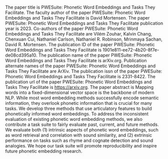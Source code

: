 The paper title is PWESuite: Phonetic Word Embeddings and Tasks They Facilitate.
The faculty author of the paper PWESuite: Phonetic Word Embeddings and Tasks They Facilitate is David Mortensen.
The paper PWESuite: Phonetic Word Embeddings and Tasks They Facilitate publication year is 2023.
Co-authors of the paper PWESuite: Phonetic Word Embeddings and Tasks They Facilitate are Vilém Zouhar, Kalvin Chang, Chenxuan Cui, Nathaniel Carlson, Nathaniel R. Robinson, Mrinmaya Sachan, David R. Mortensen.
The publication ID of the paper PWESuite: Phonetic Word Embeddings and Tasks They Facilitate is 1901e811-ee72-4b20-8f7e-de08cd395a10.
The publication name of the paper PWESuite: Phonetic Word Embeddings and Tasks They Facilitate is arXiv.org.
Publication alternate names of the paper PWESuite: Phonetic Word Embeddings and Tasks They Facilitate are ArXiv.
The publication issn of the paper PWESuite: Phonetic Word Embeddings and Tasks They Facilitate is 2331-8422.
The publication url of the paper PWESuite: Phonetic Word Embeddings and Tasks They Facilitate is https://arxiv.org.
The paper abstract is Mapping words into a fixed-dimensional vector space is the backbone of modern NLP. While most word embedding methods successfully encode semantic information, they overlook phonetic information that is crucial for many tasks. We develop three methods that use articulatory features to build phonetically informed word embeddings. To address the inconsistent evaluation of existing phonetic word embedding methods, we also contribute a task suite to fairly evaluate past, current, and future methods. We evaluate both (1) intrinsic aspects of phonetic word embeddings, such as word retrieval and correlation with sound similarity, and (2) extrinsic performance on tasks such as rhyme and cognate detection and sound analogies. We hope our task suite will promote reproducibility and inspire future phonetic embedding research.
